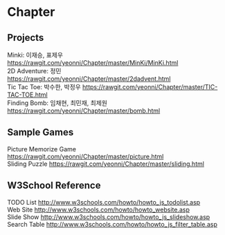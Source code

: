 # Chapter

## Projects
Minki: 이재승, 표제우 https://rawgit.com/yeonni/Chapter/master/MinKi/MinKi.html
<br />
2D Adventure: 정민 https://rawgit.com/yeonni/Chapter/master/2dadvent.html
<br />
Tic Tac Toe: 박수한, 박정우 https://rawgit.com/yeonni/Chapter/master/TIC-TAC-TOE.html
<br />
Finding Bomb: 임채현, 최민재, 최제원 https://rawgit.com/yeonni/Chapter/master/bomb.html

## Sample Games
Picture Memorize Game https://rawgit.com/yeonni/Chapter/master/picture.html
<br />
Sliding Puzzle https://rawgit.com/yeonni/Chapter/master/sliding.html


## W3School Reference
TODO List http://www.w3schools.com/howto/howto_js_todolist.asp
<br />
Web Site http://www.w3schools.com/howto/howto_website.asp
<br />
Slide Show http://www.w3schools.com/howto/howto_js_slideshow.asp
<br />
Search Table http://www.w3schools.com/howto/howto_js_filter_table.asp
